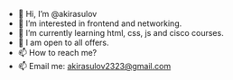 - 👋 Hi, I’m @akirasulov
- 👀 I’m interested in frontend and networking.
- 🌱 I’m currently learning html, css, js and cisco courses.
- 💞️ I am open to all offers.
- 📫 How to reach me?
- 📫 Email me: akirasulov2323@gmail.com
